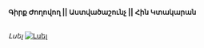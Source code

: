 **Գիրք Ժողովող || Աստվածաշունչ || Հին Կտակարան**

\
_Լսել_
[![Լսել](https://steamuserimages-a.akamaihd.net/ugc/364031285151936384/CABEA5103DFCCC0F86EE38B0C40C8E0B55814C9B/?imw=512&imh=512&ima=fit&impolicy=Letterbox&imcolor=%23000000&letterbox=true)](https://www.youtube.com/watch?v=YLdPNQv7I5M&list=PLiqVN24ARkiVBupsD0XQso9mn_MtgQoBl&index=39)
